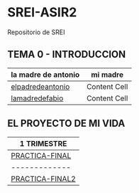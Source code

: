 # SREI-ASIR2
Repositorio de SREI
## TEMA 0 - INTRODUCCION
| la madre de antonio  | mi madre |
| ------------- | ------------- |
| [elpadredeantonio]()  | Content Cell  |
|  [lamadredefabio]()  | Content Cell  |


## EL PROYECTO DE MI VIDA
| 1 TRIMESTRE  |  
| ------------- | 
| [PRACTICA-FINAL](Proyecto_1TRIM/Documetacion.md)  | 
| ------------- | 
| [PRACTICA-FINAL2](PROYECCTO2)  | 
